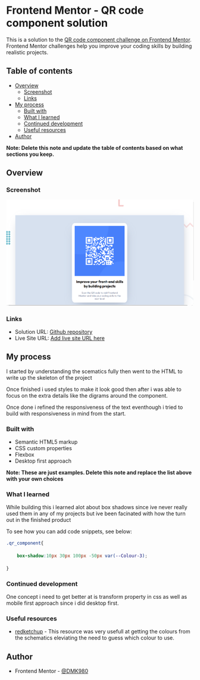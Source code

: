 # Frontend Mentor - QR code component solution

This is a solution to the [QR code component challenge on Frontend Mentor](https://www.frontendmentor.io/challenges/qr-code-component-iux_sIO_H). Frontend Mentor challenges help you improve your coding skills by building realistic projects. 

## Table of contents

- [Overview](#overview)
  - [Screenshot](#screenshot)
  - [Links](#links)
- [My process](#my-process)
  - [Built with](#built-with)
  - [What I learned](#what-i-learned)
  - [Continued development](#continued-development)
  - [Useful resources](#useful-resources)
- [Author](#author)

**Note: Delete this note and update the table of contents based on what sections you keep.**

## Overview

### Screenshot

![](./images/screenshot.png)

### Links

- Solution URL: [Github repository](https://github.com/DMK980/QR-code-component)
- Live Site URL: [Add live site URL here](https://your-live-site-url.com)

## My process

I started by understanding the scematics fully then went to the HTML to write up
the skeleton of the project

Once finished i used styles to make it look good then after i was able to focus on the extra 
details like the digrams around the component.

Once done i refined the responsiveness of the text eventhough i tried to build with responsiveness in mind from 
the start.

### Built with

- Semantic HTML5 markup
- CSS custom properties
- Flexbox
- Desktop first approach

**Note: These are just examples. Delete this note and replace the list above with your own choices**

### What I learned

While building this i learned alot about box shadows since ive never really 
used them in any of my projects but ive been facinated with how the turn out 
in the finished product

To see how you can add code snippets, see below:


```css
.qr_component{
    
    box-shadow:10px 30px 100px -50px var(--Colour-3);

}
```

### Continued development

One concept i need to get better at is transform property in css as well 
as mobile first approach since i did desktop first. 

### Useful resources

- [redketchup](https://redketchup.io/color-picker) - This resource was very usefull at getting the colours from the schematics eleviating the need to 
guess which colour to use.

## Author
- Frontend Mentor - [@DMK980](https://www.frontendmentor.io/profile/@DMK980)

